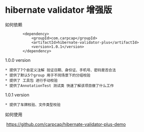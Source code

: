 # hibernate validator 增强版 

如何依赖

```maven
        <dependency>
            <groupId>com.carpcap</groupId>
            <artifactId>hibernate-validator-plus</artifactId>
            <version>1.0.1</version>
        </dependency>
```


1.0.0 version 

	* 提供了7个自定义注解 验证日期、身份证、手机号、密码是否合法
	* 提供了默认5个group 用于不同场景下的分组校验
	* 提供了 工具包 进行手动校验
	* 提供了AnnotationTest 测试类 快速了解该项目做了什么工作

1.0.1 version 

	* 提供了车牌校验、文件类型校验


如何使用

​	https://github.com/carpcap/hibernate-validator-plus-demo 

